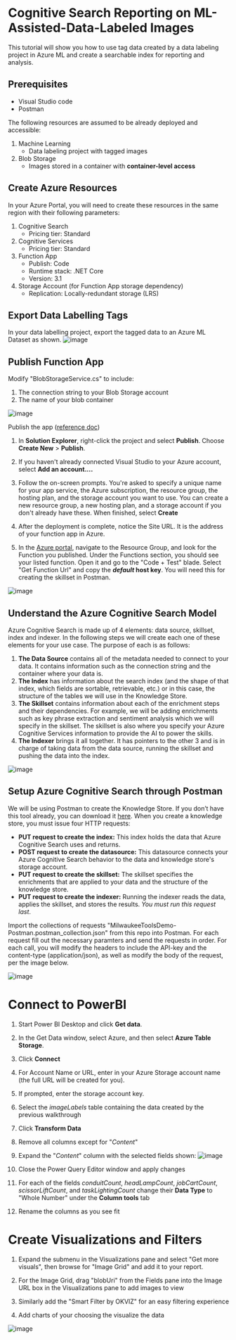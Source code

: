 # Cognitive Search Reporting on ML-Assisted-Data-Labeled Images

This tutorial will show you how to use tag data created by a data labeling project in Azure ML and create a searchable index for reporting and analysis.

## Prerequisites
* Visual Studio code
* Postman

The following resources are assumed to be already deployed and accessible:

1. Machine Learning
    * Data labeling project with tagged images
1. Blob Storage
    * Images stored in a container with **container-level access**

## Create Azure Resources
In your Azure Portal, you will need to create these resources in the same region with their following parameters:

1. Cognitive Search
    * Pricing tier: Standard
1. Cognitive Services
    * Pricing tier: Standard
1. Function App
    * Publish: Code
    * Runtime stack: .NET Core
    * Version: 3.1
1. Storage Account (for Function App storage dependency)
    * Replication: Locally-redundant storage (LRS)

## Export Data Labelling Tags

In your data labelling project, export the tagged data to an Azure ML Dataset as shown.
![image](/CognitiveSearchImages/images/exportAzureMLDataset.png)

## Publish Function App
Modify "BlobStorageService.cs" to include:
1. The connection string to your Blob Storage account
1. The name of your blob container

![image](/CognitiveSearchImages/images/modifyCode.PNG)

Publish the app ([reference doc](https://docs.microsoft.com/en-us/azure/search/cognitive-search-create-custom-skill-example#publish-the-function-to-azure))

1. In **Solution Explorer**, right-click the project and select **Publish**. Choose **Create New** > **Publish**.

1. If you haven't already connected Visual Studio to your Azure account, select **Add an account....**

1. Follow the on-screen prompts. You're asked to specify a unique name for your app service, the Azure subscription, the resource group, the hosting plan, and the storage account you want to use. You can create a new resource group, a new hosting plan, and a storage account if you don't already have these. When finished, select **Create**

1. After the deployment is complete, notice the Site URL. It is the address of your function app in Azure. 

1. In the [Azure portal](https://portal.azure.com), navigate to the Resource Group, and look for the Function you published. Under the Functions section, you should see your listed function. Open it and go to the "Code + Test" blade. Select "Get Function Url" and copy the ***default* host key**. You will need this for creating the skillset in Postman.

![image](/CognitiveSearchImages/images/getFunctionURL.PNG)

## Understand the Azure Cognitive Search Model
Azure Cognitive Search is made up of 4 elements: data source, skillset, index and indexer. In the following steps we will create each one of these elements for your use case. The purpose of each is as follows:

1. **The Data Source** contains all of the metadata needed to connect to your data. It contains information such as the connection string and the container where your data is.
1. **The Index** has information about the search index (and the shape of that index, which fields are sortable, retrievable, etc.) or in this case, the structure of the tables we will use in the Knowledge Store.
1. **The Skillset** contains information about each of the enrichment steps and their dependencies. For example, we will be adding enrichments such as key phrase extraction and sentiment analysis which we will specify in the skillset. The skillset is also where you specify your Azure Cognitive Services information to provide the AI to power the skills.
1. **The Indexer** brings it all together. It has pointers to the other 3 and is in charge of taking data from the data source, running the skillset and pushing the data into the index.

![image](/CognitiveSearchImages/images/SearchStructure.png)

## Setup Azure Cognitive Search through Postman
We will be using Postman to create the Knowledge Store. If you don’t have this tool already, you can download it [here](https://www.postman.com/downloads/). When you create a knowledge store, you must issue four HTTP requests:

* **PUT request to create the index:** This index holds the data that Azure Cognitive Search uses and returns.
* **POST request to create the datasource:** This datasource connects your Azure Cognitive Search behavior to the data and knowledge store's storage account.
* **PUT request to create the skillset:** The skillset specifies the enrichments that are applied to your data and the structure of the knowledge store.
* **PUT request to create the indexer:** Running the indexer reads the data, applies the skillset, and stores the results. *You must run this request last*.

Import the collections of requests "MilwaukeeToolsDemo-Postman.postman_collection.json" from this repo into Postman. For each request fill out the necessary paramters and send the requests in order. For each call, you will modify the headers to include the API-key and the content-type (application/json), as well as modify the body of the request, per the image below.

![image](/CognitiveSearchImages/images/postman-headers-ui.png)

# Connect to PowerBI
1. Start Power BI Desktop and click **Get data**.

1. In the Get Data window, select Azure, and then select **Azure Table Storage**.

1. Click **Connect**

1. For Account Name or URL, enter in your Azure Storage account name (the full URL will be created for you).

1. If prompted, enter the storage account key.

1. Select the *imageLabels* table containing the data created by the previous walkthrough
  
1. Click **Transform Data**

1. Remove all columns except for "*Content*"

1. Expand the "*Content*" column with the selected fields shown:
![image](/CognitiveSearchImages/images/expandColumn.PNG)

1. Close the Power Query Editor window and apply changes

1. For each of the fields *conduitCount*, *headLampCount*, *jobCartCount*, *scissorLiftCount*, and *taskLightingCount* change their **Data Type** to "Whole Number" under the **Column tools** tab

1. Rename the columns as you see fit

# Create Visualizations and Filters
1. Expand the submenu in the Visualizations pane and select "Get more visuals", then browse for "Image Grid" and add it to your report.

1. For the Image Grid, drag "blobUri" from the Fields pane into the Image URL box in the Visualizations pane to add images to view

1. Similarly add the "Smart Filter by OKVIZ" for an easy filtering experience

1. Add charts of your choosing the visualize the data

![image](/CognitiveSearchImages/images/powerbi.PNG)
